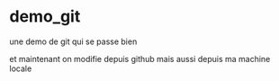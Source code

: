 # demo_git  
une demo de git qui se passe bien

et maintenant on modifie  depuis github
mais aussi depuis ma machine locale
